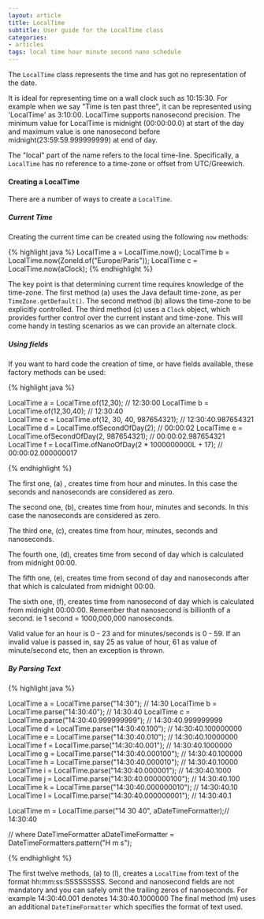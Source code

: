 ```yaml
---
layout: article
title: LocalTime
subtitle: User guide for the LocalTime class
categories:
- articles
tags: local time hour minute second nano schedule
---
```


The `LocalTime` class represents the time and has got no representation of the date. 

It is ideal for representing time on a wall clock such as 10:15:30. For example when we say "Time is ten past three", it can be represented using 'LocalTime' as 3:10:00.
LocalTime supports nanosecond precision. The minimum value for LocalTime is midnight (00:00:00.0) at start of the day and maximum value is one nanosecond before midnight(23:59:59.999999999) at end of day. 
 

The "local" part of the name refers to the local time-line.
Specifically, a `LocalTime` has no reference to a time-zone or offset from UTC/Greewich. 

#### Creating a LocalTime

There are a number of ways to create a `LocalTime`.

##### Current Time

Creating the current time can be created using the following `now` methods:

{% highlight java %}
LocalTime a = LocalTime.now();
LocalTime b = LocalTime.now(ZoneId.of("Europe/Paris"));
LocalTime c = LocalTime.now(aClock);
{% endhighlight %}

The key point is that determining current time requires knowledge of the time-zone.
The first method (a) uses the Java default time-zone, as per `TimeZone.getDefault()`.
The second method (b) allows the time-zone to be explicitly controlled.
The third method (c) uses a `Clock` object, which provides further control over the current instant and time-zone. This will come handy in testing scenarios as we can provide an alternate clock. 

##### Using fields

If you want to hard code the creation of time, or have fields available, these factory
methods can be used:

{% highlight java %}

LocalTime a = LocalTime.of(12,30);                            // 12:30:00
LocalTime b = LocalTime.of(12,30,40);                         // 12:30:40 	
LocalTime c = LocalTime.of(12, 30, 40, 987654321);            // 12:30:40.987654321	
LocalTime d = LocalTime.ofSecondOfDay(2);                     // 00:00:02
LocalTime e = LocalTime.ofSecondOfDay(2, 987654321);          // 00:00:02.987654321
LocalTime f = LocalTime.ofNanoOfDay(2 * 1000000000L + 17);    // 00:00:02.000000017

{% endhighlight %}

The first one, (a) , creates time from hour and minutes. In this case the seconds and nanoseconds are considered as zero. 

The second one, (b), creates time from hour, minutes and seconds. In this case the nanoseconds are considered as zero.
 
The third one, (c), creates time from hour, minutes, seconds and nanoseconds. 

The fourth one, (d), creates time from second of day which is calculated from midnight 00:00.

The fifth one, (e), creates time from second of day and nanoseconds after that which is calculated from midnight 00:00.

The sixth one, (f), creates time from nanosecond of day which is calculated from midnight 00:00:00. Remember that nanosecond is billionth of a second. ie 1 second =  1000,000,000 nanoseconds.


Valid value for an hour is 0 - 23 and for minutes/seconds is 0 - 59. If an invalid value is passed in, say 25 as value of hour, 61 as value of minute/second etc, then an exception is thrown. 

##### By Parsing Text

{% highlight java %}

LocalTime a = LocalTime.parse("14:30");                      // 14:30
LocalTime b = LocalTime.parse("14:30:40");                   // 14:30:40 
LocalTime c = LocalTime.parse("14:30:40.999999999");         // 14:30:40.999999999
LocalTime d = LocalTime.parse("14:30:40.100");               // 14:30:40.100000000
LocalTime e = LocalTime.parse("14:30:40.010");               // 14:30:40.10000000
LocalTime f = LocalTime.parse("14:30:40.001");               // 14:30:40.1000000
LocalTime g = LocalTime.parse("14:30:40.000100");            // 14:30:40.100000
LocalTime h = LocalTime.parse("14:30:40.000010");            // 14:30:40.10000
LocalTime i = LocalTime.parse("14:30:40.000001");            // 14:30:40.1000
LocalTime j = LocalTime.parse("14:30:40.000000100");         // 14:30:40.100
LocalTime k = LocalTime.parse("14:30:40.000000010");         // 14:30:40.10
LocalTime l = LocalTime.parse("14:30:40.000000001");         // 14:30:40.1
 
LocalTime m = LocalTime.parse("14 30 40", aDateTimeFormatter);// 14:30:40 

// where DateTimeFormatter aDateTimeFormatter = DateTimeFormatters.pattern("H m s");

{% endhighlight %}

The first twelve methods, (a) to (l), creates a `LocalTime` from text of the format hh:mm:ss:SSSSSSSSS. Second and nanosecond fields are not mandatory and you can safely omit the trailing zeros of nanoseconds. For example 14:30:40.001 denotes 14:30:40.1000000
The final method (m) uses an additional `DateTimeFormatter` which specifies the format of text used.
